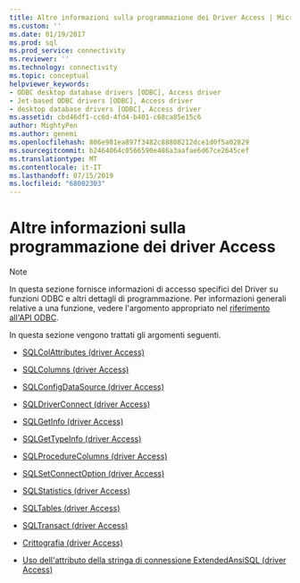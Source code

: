 ```yaml
---
title: Altre informazioni sulla programmazione dei Driver Access | Microsoft Docs
ms.custom: ''
ms.date: 01/19/2017
ms.prod: sql
ms.prod_service: connectivity
ms.reviewer: ''
ms.technology: connectivity
ms.topic: conceptual
helpviewer_keywords:
- ODBC desktop database drivers [ODBC], Access driver
- Jet-based ODBC drivers [ODBC], Access driver
- desktop database drivers [ODBC], Access driver
ms.assetid: cbd46df1-cc6d-4fd4-b401-c68ca85e15c6
author: MightyPen
ms.author: genemi
ms.openlocfilehash: 806e981ea897f3482c88808212dce1d0f5a02829
ms.sourcegitcommit: b2464064c0566590e486a3aafae6d67ce2645cef
ms.translationtype: MT
ms.contentlocale: it-IT
ms.lasthandoff: 07/15/2019
ms.locfileid: "68002303"
---
```

# <a name="other-access-driver-programming-details"></a>Altre informazioni sulla programmazione dei driver Access
> [!NOTE]  
>  In questa sezione fornisce informazioni di accesso specifici del Driver su funzioni ODBC e altri dettagli di programmazione. Per informazioni generali relative a una funzione, vedere l'argomento appropriato nel [riferimento all'API ODBC](../../odbc/reference/syntax/odbc-api-reference.md).  
  
 In questa sezione vengono trattati gli argomenti seguenti.  
  
-   [SQLColAttributes (driver Access)](../../odbc/microsoft/sqlcolattributes-access-driver.md)  
  
-   [SQLColumns (driver Access)](../../odbc/microsoft/sqlcolumns-access-driver.md)  
  
-   [SQLConfigDataSource (driver Access)](../../odbc/microsoft/sqlconfigdatasource-access-driver.md)  
  
-   [SQLDriverConnect (driver Access)](../../odbc/microsoft/sqldriverconnect-access-driver.md)  
  
-   [SQLGetInfo (driver Access)](../../odbc/microsoft/sqlgetinfo-access-driver.md)  
  
-   [SQLGetTypeInfo (driver Access)](../../odbc/microsoft/sqlgettypeinfo-access-driver.md)  
  
-   [SQLProcedureColumns (driver Access)](../../odbc/microsoft/sqlprocedurecolumns-access-driver.md)  
  
-   [SQLSetConnectOption (driver Access)](../../odbc/microsoft/sqlsetconnectoption-access-driver.md)  
  
-   [SQLStatistics (driver Access)](../../odbc/microsoft/sqlstatistics-access-driver.md)  
  
-   [SQLTables (driver Access)](../../odbc/microsoft/sqltables-access-driver.md)  
  
-   [SQLTransact (driver Access)](../../odbc/microsoft/sqltransact-access-driver.md)  
  
-   [Crittografia (driver Access)](../../odbc/microsoft/encryption-access-driver.md)  
  
-   [Uso dell'attributo della stringa di connessione ExtendedAnsiSQL (driver Access)](../../odbc/microsoft/using-the-extendedansisql-connection-string-attribute-access-driver.md)
